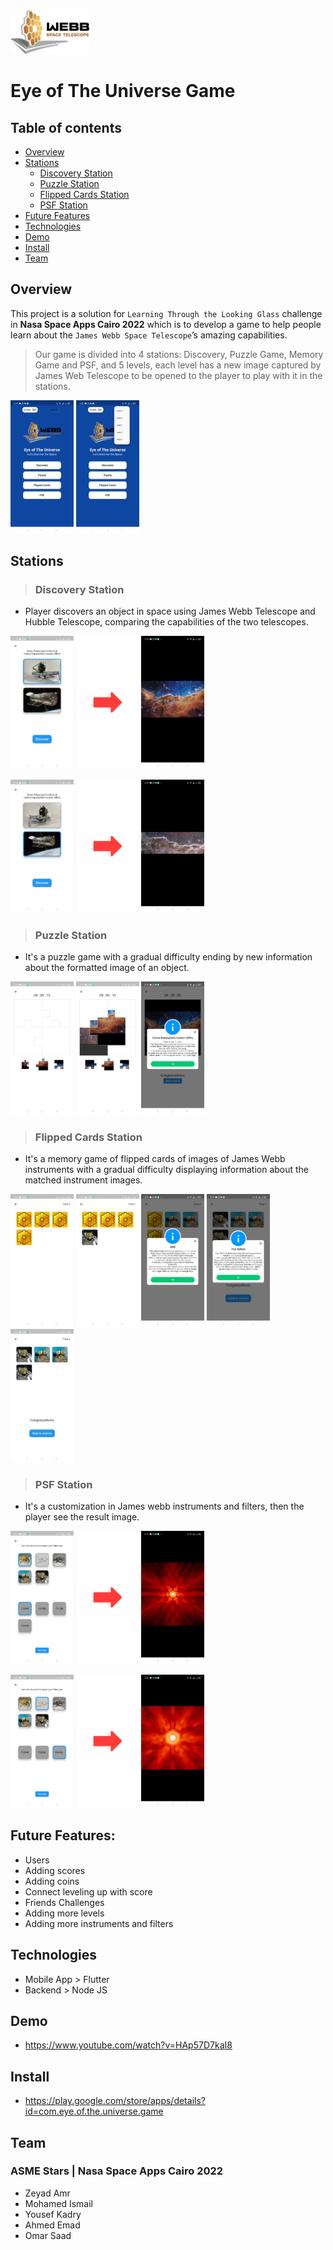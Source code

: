 <img src="client/assets/logo.png"  width="25%">

# Eye of The Universe Game

## Table of contents

- [Overview](#overview)
- [Stations](#stations)
  - [Discovery Station](#discovery-station)
  - [Puzzle Station](#puzzle-station)
  - [Flipped Cards Station](#flipped-cards)
  - [PSF Station](#psf-station)
- [Future Features](#future-features)
- [Technologies](#technologies)
- [Demo](#demo)
- [Install](#install)
- [Team](#team)

## Overview

This project is a solution for `Learning Through the Looking Glass` challenge in **Nasa Space Apps Cairo 2022** which is to develop a game to help people learn about the `James Webb Space Telescope`’s amazing capabilities.

> Our game is divided into 4 stations: Discovery, Puzzle Game, Memory Game and PSF, and 5 levels, each level has a new image captured by James Web Telescope to be opened to the player to play with it in the stations.

<img src=" screenshots/01.jpg"  width="20%"> <img src=" screenshots/22.jpg"  width="20%">

## Stations

> ### Discovery Station

- Player discovers an object in space using James Webb Telescope and Hubble Telescope, comparing the capabilities of the two telescopes.

<img src=" screenshots/03.jpg"  width="20%"  > <img src="screenshots/right-arrow.png"  width="20%"  > <img src=" screenshots/04.jpg"  width="20%"  >

<img src=" screenshots/05.jpg"  width="20%"  > <img src="screenshots/right-arrow.png"  width="20%"  > <img src=" screenshots/06.jpg"  width="20%"  >

> ### Puzzle Station

- It's a puzzle game with a gradual difficulty ending by new information about the formatted image of an object.

<img src=" screenshots/08.jpg"  width="20%" > <img src=" screenshots/09.jpg"  width="20%" > <img src=" screenshots/10.jpg"  width="20%" >

> ### Flipped Cards Station

- It's a memory game of flipped cards of images of James Webb instruments with a gradual difficulty displaying information about the matched instrument images.

<img src=" screenshots/12.jpg"  width="20%" > <img src=" screenshots/13.jpg"  width="20%" > <img src=" screenshots/14.jpg"  width="20%" > <img src=" screenshots/15.jpg"  width="20%" > <img src=" screenshots/16.jpg"  width="20%" >

> ### PSF Station

- It's a customization in James webb instruments and filters, then the player see the result image.

<img src=" screenshots/18.jpg"  width="20%"  > <img src="screenshots/right-arrow.png"  width="20%"  > <img src=" screenshots/19.jpg"  width="20%"  >

<img src=" screenshots/20.jpg"  width="20%"  > <img src="screenshots/right-arrow.png"  width="20%"  > <img src=" screenshots/21.jpg"  width="20%"  >

## Future Features:

- Users
- Adding scores
- Adding coins
- Connect leveling up with score
- Friends Challenges
- Adding more levels
- Adding more instruments and filters

## Technologies

- Mobile App > Flutter
- Backend > Node JS

## Demo
- https://www.youtube.com/watch?v=HAp57D7kaI8

## Install
- https://play.google.com/store/apps/details?id=com.eye.of.the.universe.game

## Team

### **ASME Stars** | Nasa Space Apps Cairo 2022

- Zeyad Amr
- Mohamed Ismail
- Yousef Kadry
- Ahmed Emad
- Omar Saad
